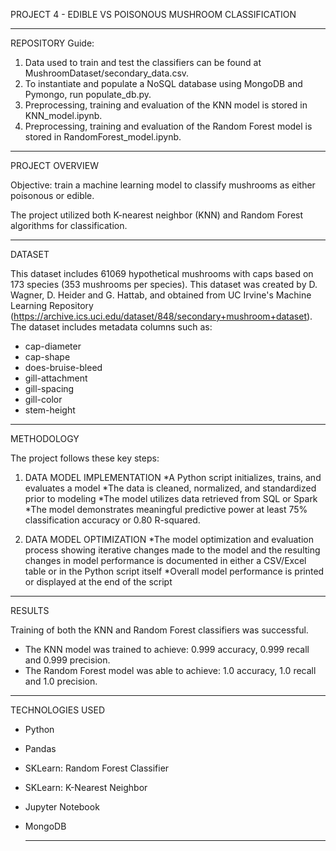 PROJECT 4 - EDIBLE VS POISONOUS MUSHROOM CLASSIFICATION

---

REPOSITORY Guide:
1) Data used to train and test the classifiers can be found at MushroomDataset/secondary_data.csv.
2) To instantiate and populate a NoSQL database using MongoDB and Pymongo, run populate_db.py.
3) Preprocessing, training and evaluation of the KNN model is stored in KNN_model.ipynb.
4)  Preprocessing, training and evaluation of the Random Forest model is stored in RandomForest_model.ipynb.

---

PROJECT OVERVIEW

Objective: train a machine learning model to classify mushrooms as either poisonous or edible.

The project utilized both K-nearest neighbor (KNN) and Random Forest algorithms for classification.

---

DATASET 

This dataset includes 61069 hypothetical mushrooms with caps based on 173 species (353 mushrooms
per species). This dataset was created by D. Wagner, D. Heider and G. Hattab, and obtained from UC Irvine's Machine Learning Repository (https://archive.ics.uci.edu/dataset/848/secondary+mushroom+dataset). The dataset includes metadata columns such as:
  * cap-diameter
  * cap-shape
  * does-bruise-bleed
  * gill-attachment
  * gill-spacing
  * gill-color
  * stem-height



---

METHODOLOGY

The project follows these key steps:

1. DATA MODEL IMPLEMENTATION
   *A Python script initializes, trains, and evaluates a model
   *The data is cleaned, normalized, and standardized prior to modeling
   *The model utilizes data retrieved from SQL or Spark
   *The model demonstrates meaningful predictive power at least 75% classification accuracy or 0.80 R-squared.

2. DATA MODEL OPTIMIZATION
   *The model optimization and evaluation process showing iterative changes made to the model and the resulting changes in model performance is documented in either a CSV/Excel table or in the Python script itself
   *Overall model performance is printed or displayed at the end of the script
   
---

RESULTS

Training of both the KNN and Random Forest classifiers was successful.

* The KNN model was trained to achieve: 0.999 accuracy, 0.999 recall and 0.999 precision.
* The Random Forest model was able to achieve: 1.0 accuracy, 1.0 recall and 1.0 precision.


---

TECHNOLOGIES USED
  * Python
  * Pandas
  * SKLearn: Random Forest Classifier
  * SKLearn: K-Nearest Neighbor 
  * Jupyter Notebook
* MongoDB

  ---


  
